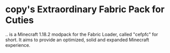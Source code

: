 # copy's Extraordinary Fabric Pack for Cuties

.. is a Minecraft 1.18.2 modpack for the Fabric Loader, called "cefpfc" for short. It aims to provide an optimized, solid and expanded Minecraft experience.
